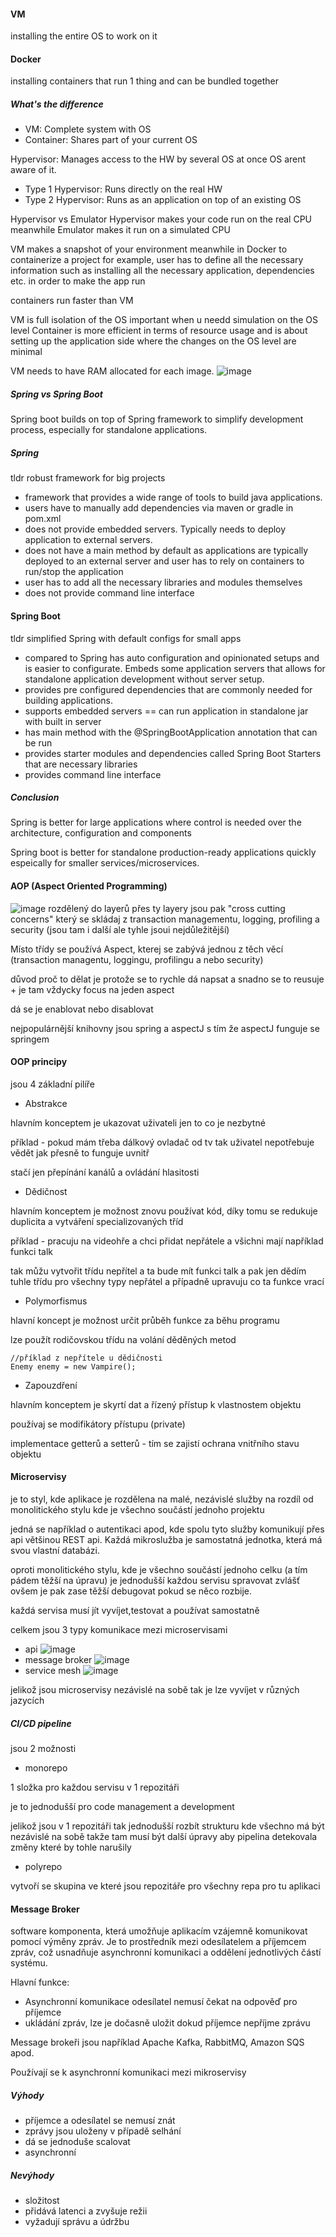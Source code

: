 #### VM
installing the entire OS to work on it

#### Docker
installing containers that run 1 thing and can be bundled together

##### What's the difference
- VM: Complete system with OS
- Container: Shares part of your current OS

Hypervisor: Manages access to the HW by several OS at once
OS arent aware of it.
- Type 1 Hypervisor: Runs directly on the real HW
- Type 2 Hypervisor: Runs as an application on top of an existing OS

Hypervisor vs Emulator
Hypervisor makes your code run on the real CPU meanwhile Emulator makes it run on a simulated CPU

VM makes a snapshot of your environment
meanwhile in Docker to containerize a project for example, user has to define all the necessary information such as installing all the necessary application, dependencies etc. in order to make the app run

containers run faster than VM

VM is full isolation of the OS important when u needd simulation on the OS level
Container is more efficient in terms of resource usage and is about setting up the application side where the changes on the OS level are minimal

VM needs to have RAM allocated for each image.
![image](https://github.com/user-attachments/assets/3bd2dc1f-eb18-48ba-bc98-73429a47ffd8)


##### Spring vs Spring Boot
Spring boot builds on top of Spring framework to simplify development process, especially for standalone applications.

##### Spring
tldr robust framework for big projects
- framework that provides a wide range of tools to build java applications.
- users have to manually add dependencies via maven or gradle in pom.xml
- does not provide embedded servers. Typically needs to deploy application to external servers.
- does not have a main method by default as applications are typically deployed to an external server and user has to rely on containers to run/stop the application
- user has to add all the necessary libraries and modules themselves
- does not provide command line interface

#### Spring Boot
tldr simplified Spring with default configs for small apps
- compared to Spring has auto configuration and opinionated setups and is easier to configurate. Embeds some application servers that allows for standalone application development without server setup.
- provides pre configured dependencies that are commonly needed for building applications.
- supports embedded servers == can run application in standalone jar with built in server
- has main method with the @SpringBootApplication annotation that can be run
- provides starter modules and dependencies called Spring Boot Starters that are necessary libraries
- provides command line interface

##### Conclusion
Spring is better for large applications where control is needed over the architecture, configuration and components

Spring boot is better for standalone production-ready applications quickly espeically for smaller services/microservices.


#### AOP (Aspect Oriented Programming)
![image](https://github.com/user-attachments/assets/b851d48a-6c9b-4701-b543-12923775e0fc)
rozdělený do layerů
přes ty layery jsou pak "cross cutting concerns" který se skládaj z transaction managementu, logging, profiling a security (jsou tam i další ale tyhle jsoui nejdůležitější)

Místo třídy se používá Aspect, kterej se zabývá jednou z těch věcí (transaction managentu, loggingu, profilingu a nebo security)

důvod proč to dělat je protože se to rychle dá napsat a snadno se to reusuje + je tam vždycky focus na jeden aspect

dá se je enablovat nebo disablovat

nejpopulárnější knihovny jsou spring a aspectJ s tím že aspectJ funguje se springem

#### OOP principy

jsou 4 základní pilíře
- Abstrakce

hlavním konceptem je ukazovat uživateli jen to co je nezbytné

příklad - pokud mám třeba dálkový ovladač od tv tak uživatel nepotřebuje vědět jak přesně to funguje uvnitř

stačí jen přepínání kanálů a ovládání hlasitosti

- Dědičnost

hlavním konceptem je možnost znovu používat kód, díky tomu se redukuje duplicita a vytváření specializovaných tříd

příklad - pracuju na videohře a chci přidat nepřátele a všichni mají například funkci talk

tak můžu vytvořit třídu nepřítel a ta bude mít funkci talk a pak jen dědím tuhle třídu pro všechny typy nepřátel a případně upravuju co ta funkce vrací

- Polymorfismus

hlavní koncept je možnost určit průběh funkce za běhu programu

lze použít rodičovskou třídu na volání děděných metod

```
//příklad z nepřítele u dědičnosti
Enemy enemy = new Vampire();
```

- Zapouzdření

hlavním konceptem je skyrtí dat a řízený přístup k vlastnostem objektu

používaj se modifikátory přístupu (private)

implementace getterů a setterů - tím se zajistí ochrana vnitřního stavu objektu

#### Microservisy
je to styl, kde aplikace je rozdělena na malé, nezávislé služby na rozdíl od monolitického stylu kde je všechno součástí jednoho projektu

jedná se například o autentikaci apod, kde spolu tyto služby komunikují přes api většinou REST api. Každá mikroslužba je samostatná jednotka, která má svou vlastní databázi.

oproti monolitického stylu, kde je všechno součástí jednoho celku (a tím pádem těžší na úpravu) je jednodušší každou servisu spravovat zvlášť ovšem je pak zase těžší debugovat pokud se něco rozbije.

každá servisa musí jít vyvíjet,testovat a používat samostatně

celkem jsou 3 typy komunikace mezi microservisami

- api
![image](https://github.com/user-attachments/assets/59cdbcb1-1f5d-4940-bc65-6b4daef17ba9)
- message broker
![image](https://github.com/user-attachments/assets/fdb50323-e43f-41f1-820e-6e54e0b56dfe)
- service mesh
![image](https://github.com/user-attachments/assets/296be7cf-eaef-4ac8-8851-5edc3a685688)

jelikož jsou microservisy nezávislé na sobě tak je lze vyvíjet v různých jazycích

##### CI/CD pipeline
jsou 2 možnosti

- monorepo

1 složka pro každou servisu v 1 repozitáři

je to jednodušší pro code management a development

jelikož jsou v 1 repozitáři tak jednodušší rozbít strukturu kde všechno má být nezávislé na sobě takže tam musí být další úpravy aby pipelina detekovala změny které by tohle narušily

- polyrepo

vytvoří se skupina ve které jsou repozitáře pro všechny repa pro tu aplikaci


#### Message Broker
software komponenta, která umožňuje aplikacím vzájemně komunikovat pomocí výměny zpráv. Je to prostředník mezi odesílatelem a příjemcem zpráv, což usnadňuje asynchronní komunikaci a oddělení jednotlivých částí systému.

Hlavní funkce:
- Asynchronní komunikace odesílatel nemusí čekat na odpověď pro příjemce
- ukládání zpráv, lze je dočasně uložit dokud příjemce nepříjme zprávu

Message brokeři jsou například Apache Kafka, RabbitMQ, Amazon SQS apod.

Používají se k asynchronní komunikaci mezi mikroservisy

##### Výhody
- příjemce a odesílatel se nemusí znát
- zprávy jsou uloženy v případě selhání
- dá se jednoduše scalovat
- asynchronní

##### Nevýhody
- složitost
- přidává latenci a zvyšuje režii
- vyžadují správu a údržbu

